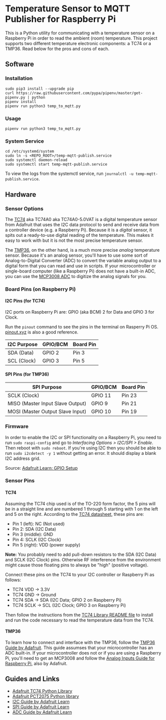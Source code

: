Temperature Sensor to MQTT Publisher for Raspberry Pi
=====================================================

This is a Python utility for communicating with a temperature sensor on a
Raspberry Pi in order to read the ambient (room) temperature. This project
supports two different temperature electronic components: a TC74 or a TMP36.
Read below for the pros and cons of each.


Software
--------

### Installation

```shell script
sudo pip3 install --upgrade pip
curl https://raw.githubusercontent.com/pypa/pipenv/master/get-pipenv.py | python
pipenv install
pipenv run python3 temp_to_mqtt.py
```


### Usage

```shell script
pipenv run python3 temp_to_mqtt.py
```


### System Service

```shell script
cd /etc/systemd/system
sudo ln -s <REPO_ROOT>/temp-mqtt-publish.service
sudo systemctl daemon-reload
sudo systemctl start temp-mqtt-publish.service
```

To view the logs from the systemctl service, run `journalctl -u temp-mqtt-publish.service`.



Hardware
--------

### Sensor Options

The [TC74] aka TC74A0 aka TC74A0-5.0VAT is a digital temperature sensor from
Adafruit that uses the I2C data protocol to send and receive data from a
controller device (e.g. a Raspberry Pi). Because it is a _digital_ sensor, it
spits out a ready-to-use digital reading of the temperature. This makes it easy
to work with but it is not the most precise temperature sensor.

The [TMP36], on the other hand, is a much more precise _analog_ temperature
sensor. Because it's an analog sensor, you'll have to use some sort of
Analog-to-Digital Converter (ADC) to convert the variable analog output to a
digital form that you can read and use in scripts. If your microcontroller or
single-board computer (like a Raspberry Pi) does not have a built-in ADC, you
can use the [MCP3008 ADC] to digitize the analog signals for you.


### Board Pins (on Raspberry Pi)

#### I2C Pins (for TC74)

I2C ports on Raspberry Pi are: GPIO (aka BCM) 2 for Data and GPIO 3 for Clock.

Run the `pinout` command to see the pins in the terminal on Rasperry Pi OS.
[pinout.xyz](https://pinout.xyz/pinout/i2c) is also a good reference.

| I2C Purpose | GPIO/BCM | Board Pin |
|-------------|----------|-----------|
| SDA (Data)  | GPIO 2   | Pin 3     |
| SCL (Clock) | GPIO 3   | Pin 5     |


#### SPI Pins (for TMP36)

| SPI Purpose                      | GPIO/BCM | Board Pin |
|----------------------------------|----------|-----------|
| SCLK (Clock)                     | GPIO 11  | Pin 23    |
| MISO (Master Input Slave Output) | GPIO  9  | Pin 21    |
| MOSI (Master Output Slave Input) | GPIO 10  | Pin 19    |


### Firmware

In order to enable the I2C or SPI functionality on a Raspberry Pi, you need to
run `sudo raspi-config` and go to _Interfacing Options > I2C/SPI > Enable_.
Then reboot with `sudo reboot`. If you're using I2C then you should be able to
run `sudo i2cdetect -y 1` without getting an error. It should display a blank
I2C address grid.

Source: [Adafruit Learn: GPIO Setup][LearnI2C]


### Sensor Pins

#### TC74

Assuming the TC74 chip used is of the TO-220 form factor, the 5 pins will be in
a straight line and are numbered 1 through 5 starting with 1 on the left and 5
on the right. According to the [TC74 datasheet], these pins are:

* Pin 1 (left): NC (Not used)
* Pin 2: SDA (I2C Data)
* Pin 3 (middle): GND
* Pin 4: SCLK (I2C Clock)
* Pin 5 (right): VDD (power supply)

**Note:** You probably need to add pull-down resistors to the SDA (I2C Data)
and SCLK (I2C Clock) pins. Otherwise RF interference from the environment might
cause those floating pins to always be "high" (positive voltage).

Connect these pins on the TC74 to your I2C controller or Raspberry Pi as
follows:

* TC74 VDD  -> 3.3V
* TC74 GND  -> Ground
* TC74 SDA  -> SDA (I2C Data; GPIO 2 on Raspberry Pi)
* TC74 SCLK -> SCL (I2C Clock; GPIO 3 on Raspberry Pi)

Then follow the instructions from the [TC74 Library README file][TC74Library]
to install and run the code necessary to read the temperature data from the
TC74.


#### TMP36

To learn how to connect and interface with the TMP36, follow the [TMP36 Guide
by Adafruit][LearnTMP36]. This guide assumses that your microcontroller has an
ADC built-in. If your microcontroller does not or if you are using a Raspberry
Pi, you'll need to get an MCP3008 and follow the [Analog Inputs Guide for
Raspberry Pi][LearnAnalog], also by Adafruit.


Guides and Links
----------------

* [Adafruit TC74 Python Library][TC74Library]
* [Adafruit PCT2075 Python library](https://github.com/adafruit/Adafruit_CircuitPython_PCT2075)
* [I2C Guide by Adafruit Learn](https://learn.adafruit.com/circuitpython-basics-i2c-and-spi/i2c-devices)
* [SPI Guide by Adafruit Learn](https://learn.adafruit.com/circuitpython-basics-i2c-and-spi/spi-devices)
* [ADC Guide by Adafruit Learn](https://learn.adafruit.com/reading-a-analog-in-and-controlling-audio-volume-with-the-raspberry-pi/overview)



<!-- Links -->
[TC74]: https://www.adafruit.com/product/4375
[TMP36]: https://www.adafruit.com/product/165
[MCP3008 ADC]: https://www.adafruit.com/product/856
[LearnI2C]: https://learn.adafruit.com/adafruits-raspberry-pi-lesson-4-gpio-setup/configuring-i2c
[TC74 datasheet]: https://cdn-shop.adafruit.com/product-files/4375/4375_TC74A0-5.0VAT-Microchip-datasheet.pdf
[TC74Library]: https://github.com/adafruit/Adafruit_CircuitPython_TC74
[LearnAnalog]: https://learn.adafruit.com/reading-a-analog-in-and-controlling-audio-volume-with-the-raspberry-pi/overview
[LearnTMP36]: https://learn.adafruit.com/tmp36-temperature-sensor

<!-- vim: set textwidth=80: -->
